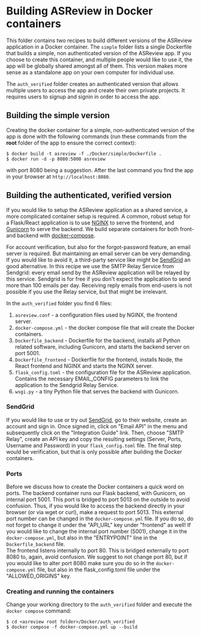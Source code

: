 # Building ASReview in Docker containers

This folder contains two recipes to build different versions of the ASReview application in a Docker container. The `simple` folder lists a single Dockerfile that builds a simple, non authenticated version of the ASReview app. If you choose to create this container, and multiple people would like to use it, the app will be globally shared amongst all of them. This version makes more sense as a standalone app on your own computer for individual use.

The `auth_verified` folder creates an authenticated version that allows multiple users to access the app and create their own private projects. It requires users to signup and signin in order to access the app.

## Building the simple version

Creating the docker container for a simple, non-authenticated version of the app is done with the following commands (run these commands from the __root__ folder of the app to ensure the correct context):

```
$ docker build -t asreview -f ./Docker/simple/Dockerfile .
$ docker run -d -p 8080:5000 asreview
```

with port 8080 being a suggestion. After the last command you find the app in your browser at `http://localhost:8080`.

## Building the authenticated, verified version

If you would like to setup the ASReview application as a shared service, a more complicated container setup is required. A common, robust setup for a Flask/React application is to use [NGINX](https://www.nginx.com/) to serve the frontend, and [Gunicorn](https://gunicorn.org/) to serve the backend. We build separate containers for both front- and backend with [docker-compose](https://docs.docker.com/compose/).

For account verification, but also for the forgot-password feature, an email server is required. But maintaining an email server can be very demanding. If you would like to avoid it, a third-party service like might be [SendGrid](https://sendgrid.com/) an good alternative. In this recipe we use the SMTP Relay Service from Sendgrid: every email send by the ASReview application will be relayed by this service. Sendgrid is for free if you don't expect the application to send more than 100 emails per day. Receiving reply emails from end-users is not possible if you use the Relay service, but that might be irrelevant.

In the `auth_verified` folder you find 6 files:
1. `asreview.conf` - a configuration files used by NGINX, the frontend server.
2. `docker-compose.yml` - the docker compose file that will create the Docker containers.
3. `Dockerfile_backend` - Dockerfile for the backend, installs all Python related software, including Gunicorn, and starts the backend server on port 5001.
4. `Dockerfile_frontend` - Dockerfile for the frontend, installs Node, the React frontend and NGINX and starts the NGINX server.
5. `flask_config.toml` - the configuration file for the ASReview application. Contains the necessary EMAIL_CONFIG parameters to link the application to the Sendgrid Relay Service.
6. `wsgi.py` - a tiny Python file that serves the backend with Gunicorn.

### SendGrid

If you would like to use or try out [SendGrid](https://sendgrid.com/), go to their website, create an account and sign in. Once signed in, click on "Email API" in the menu and subsequently click on the "Integration Guide" link. Then, choose "SMTP Relay", create an API key and copy the resulting settings (Server, Ports, Username and Password) in your `flask_config.toml` file. The final step would be verification, but that is only possible after building the Docker containers.

### Ports

Before we discuss how to create the Docker containers a quick word on ports. The backend container runs our Flask backend, with Gunicorn, on internal port 5001. This port is bridged to port 5013 on the outside to avoid confusion. Thus, if you would like to access the backend directly in your browser (or via wget or curl), make a request to port 5013. This external port number can be changed in the `docker-compose.yml` file. If you do so, do not forget to change it under the "API_URL" key under "frontend" as well! If you would like to change the internal port number (5001), change it in the `docker-compose.yml`, but also in the "ENTRYPOINT" line in the `Dockerfile_backend` file.\
The frontend listens internally to port 80. This is bridged externally to port 8080 to, again, avoid confusion. We suggest to not change port 80, but if you would like to alter port 8080 make sure you do so in the `docker-compose.yml` file, but also in the flask_config.toml file under the "ALLOWED_ORIGINS" key.

### Creating and running the containers

Change your working directory to the `auth_verified` folder and execute the `docker compose` command:

```
$ cd <asreview root folder>/Docker/auth_verified
$ docker compose -f docker-compose.yml up --build
```